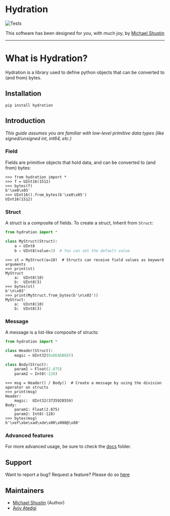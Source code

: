 # Hydration

![Tests](https://github.com/shustinm/hydration/workflows/Tests/badge.svg?branch=master)

<p align="center">
This software has been designed for you, with much joy, by <a href="http://github.shust.in">Michael Shustin</a>
</p>

---

# What is Hydration?
Hydration is a library used to define python objects that can be converted to (and from) bytes.

## Installation
```
pip install hydration
```

## Introduction

<i>This guide assumes you are familiar with low-level primitive data types (like signed/unsigned int, int64, etc.) </i>

### Field
Fields are primitive objects that hold data, 
and can be converted to (and from) bytes:
```pycon
>>> from hydration import *
>>> f = UInt16(1512)
>>> bytes(f)
b'\xe8\x05'
>>> UInt16().from_bytes(b'\xe8\x05')
UInt16(1512)
```

### Struct
A struct is a composite of fields. 
To create a struct, Inherit from `Struct`:
```python
from hydration import *

class MyStruct(Struct):
    a = UInt8
    b = UInt8(value=3)  # You can set the default value
```

```pycon
>>> st = MyStruct(a=10)  # Structs can receive field values as keyword arguments
>>> print(st) 
MyStruct
    a:	UInt8(10)
    b:	UInt8(3)
>>> bytes(st)
b'\n\x03'
>>> print(MyStruct.from_bytes(b'\n\x03'))
MyStruct:
	a:	UInt8(10)
	b:	UInt8(3)
```

### Message
A message is a list-like composite of structs:
```python
from hydration import *

class Header(Struct):
    magic = UInt32(0xDEADBEEF)

class Body(Struct):
    param1 = Float(2.875)
    param2 = Int8(-128)
```
```pycon
>>> msg = Header() / Body()  # Create a message by using the division operator on structs
>>> print(msg)
Header:
	magic:	UInt32(3735928559)
Body:
	param1:	Float(2.875)
	param2:	Int8(-128)
>>> bytes(msg)
b'\xef\xbe\xad\xde\x00\x008@\x80'
```

### Advanced features
For more advanced usage, be sure to check the [docs](https://github.com/shustinm/hydration/tree/master/docs) folder.

## Support
Want to report a bug? Request a feature? Please do so [here](https://github.com/shustinm/hydration/issues/new/choose)

## Maintainers
* [Michael Shustin](https://github.com/shustinm/) (Author)
* [Aviv Atedgi](https://github.com/avivatedgi)